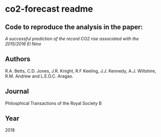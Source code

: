 # co2-forecast readme

## Code to reproduce the analysis in the paper:

*A successful prediction of the record CO2 rise associated with the 2015/2016 El Nino*

## Authors
R.A. Betts, C.D. Jones, J.R. Knight, R.F Keeling, J.J. Kennedy, A.J. Wiltshire, R.M. Andrew and L.E.O.C. Aragao.


## Journal
Philosphical Transactions of the Royal Society B

## Year
2018

